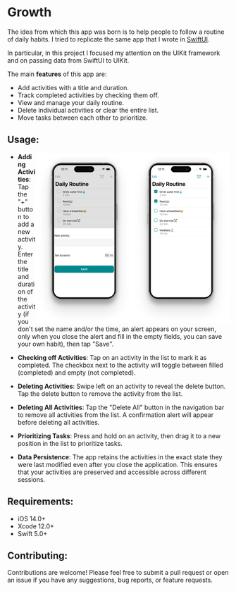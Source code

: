 <h1>Growth</h1>

<p>
The idea from which this app was born is to help people to follow a routine of daily habits. 
I tried to replicate the same app that I wrote in <a href="https://github.com/MichelaDA97/MorningGrowth.git">SwiftUI</a>.



In particular, in this project I focused my attention on the UIKit framework and on passing data from SwiftUI to UIKit. 


  The main **features** of this app are:
  - Add activities with a title and duration.
  - Track completed activities by checking them off.
  - View and manage your daily routine.
  - Delete individual activities or clear the entire list.
  - Move tasks between each other to prioritize.


<h2>Usage:</h2>

<img src="iPhone 14 Pro.png" align="right" width="220">
<img src="iPhone 14 Pro copia.png" align="right" width="220">

- **Adding Activities**: Tap the "+" button to add a new activity. Enter the title and duration of the activity (if you don't set the name and/or the time, an alert appears on your screen, only when you close the alert and fill in the empty fields, you can save your own habit), then tap "Save".
  
- **Checking off Activities**: Tap on an activity in the list to mark it as completed. The checkbox next to the activity will toggle between filled (completed) and empty (not completed).
  
- **Deleting Activities**: Swipe left on an activity to reveal the delete button. Tap the delete button to remove the activity from the list.

- **Deleting All Activities**: Tap the "Delete All" button in the navigation bar to remove all activities from the list. A confirmation alert will appear before deleting all activities.

- **Prioritizing Tasks**: Press and hold on an activity, then drag it to a new position in the list to prioritize tasks.

- **Data Persistence**: The app retains the activities in the exact state they were last modified even after you close the application. This ensures that your activities are preserved and accessible across different sessions.

<h2>Requirements:</h2>

- iOS 14.0+
- Xcode 12.0+
- Swift 5.0+

<h2>Contributing:</h2>
Contributions are welcome! Please feel free to submit a pull request or open an issue if you have any suggestions, bug reports, or feature requests.


</p>


